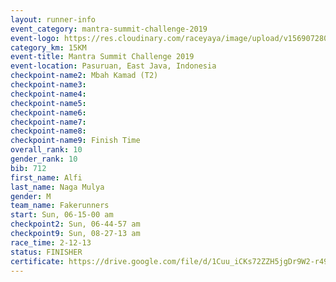 ```yaml
---
layout: runner-info 
event_category: mantra-summit-challenge-2019 
event-logo: https://res.cloudinary.com/raceyaya/image/upload/v1569072809/logo/mantra-image_segrbx.jpg
category_km: 15KM 
event-title: Mantra Summit Challenge 2019 
event-location: Pasuruan, East Java, Indonesia 
checkpoint-name2: Mbah Kamad (T2) 
checkpoint-name3: 
checkpoint-name4: 
checkpoint-name5: 
checkpoint-name6: 
checkpoint-name7: 
checkpoint-name8: 
checkpoint-name9: Finish Time
overall_rank: 10
gender_rank: 10
bib: 712
first_name: Alfi
last_name: Naga Mulya
gender: M
team_name: Fakerunners
start: Sun, 06-15-00 am
checkpoint2: Sun, 06-44-57 am
checkpoint9: Sun, 08-27-13 am
race_time: 2-12-13
status: FINISHER
certificate: https://drive.google.com/file/d/1Cuu_iCKs72ZZH5jgDr9W2-r49bfWcrUT/view?usp=sharing
---
```

